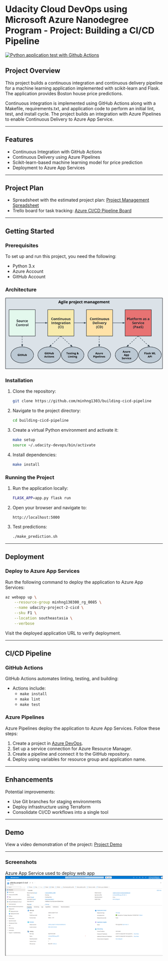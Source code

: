 # Udacity Cloud DevOps using Microsoft Azure Nanodegree Program - Project: Building a CI/CD Pipeline

[![Python application test with Github Actions](https://github.com/minhng1303/building-cicd-pipeline/actions/workflows/pythonapp.yml/badge.svg)](https://github.com/minhng1303/building-cicd-pipeline/blob/master/.github/workflows/pythonapp.yml)

## Project Overview
This project builds a continuous integration and continuous delivery pipeline for a machine learning application implemented with scikit-learn and Flask. The application provides Boston house price predictions.

Continuous integration is implemented using GitHub Actions along with a Makefile, requirements.txt, and application code to perform an initial lint, test, and install cycle. The project builds an integration with Azure Pipelines to enable Continuous Delivery to Azure App Service.

---

## Features
- Continuous Integration with GitHub Actions
- Continuous Delivery using Azure Pipelines
- Scikit-learn-based machine learning model for price prediction
- Deployment to Azure App Services

---

## Project Plan
- Spreadsheet with the estimated project plan: [Project Management Spreadsheet](https://github.com/minhng1303/building-cicd-pipeline/blob/master/PROJECT%20PLAN%202024.xlsx)
- Trello board for task tracking: [Azure CI/CD Pipeline Board](https://trello.com/b/Vt8CjsHG/cloud-devops-udacity-project2)

---

## Getting Started

### Prerequisites
To set up and run this project, you need the following:
- Python 3.x
- Azure Account
- GitHub Account

### Architecture
![Architectural overview](project-overview.png)

### Installation
1. Clone the repository:
   ```bash
   git clone https://github.com/minhng1303/building-cicd-pipeline
   ```
2. Navigate to the project directory:
   ```bash
   cd building-cicd-pipeline
   ```
3. Create a virtual Python environment and activate it:
   ```bash
   make setup
   source ~/.udacity-devops/bin/activate
   ```
4. Install dependencies:
   ```bash
   make install
   ```

### Running the Project
1. Run the application locally:
   ```bash
   FLASK_APP=app.py flask run
   ```
2. Open your browser and navigate to:
   ```
   http://localhost:5000
   ```
3. Test predictions:
   ```bash
   ./make_prediction.sh
   ```

---

## Deployment

### Deploy to Azure App Services
Run the following command to deploy the application to Azure App Services:
```bash
az webapp up \
    --resource-group minhng130300_rg_0085 \
    --name udacity-project-2-cicd \
    --sku F1 \
    --location southeastasia \
    --verbose
```
Visit the deployed application URL to verify deployment.

---

## CI/CD Pipeline

### GitHub Actions
GitHub Actions automates linting, testing, and building:
- Actions include:
  - `make install`
  - `make lint`
  - `make test`

### Azure Pipelines
Azure Pipelines deploy the application to Azure App Services. Follow these steps:
1. Create a project in [Azure DevOps](https://dev.azure.com/).
2. Set up a service connection for Azure Resource Manager.
3. Create a pipeline and connect it to the GitHub repository.
4. Deploy using variables for resource group and application name.

---

## Enhancements
Potential improvements:
- Use Git branches for staging environments
- Deploy infrastructure using Terraform
- Consolidate CI/CD workflows into a single tool

---

## Demo
View a video demonstration of the project: [Project Demo](https://www.youtube.com/watch?v=igylQop374U)

---

### Screenshots
Azure App Service used to deploy web app
![](./Images/azure-app-service.png)

